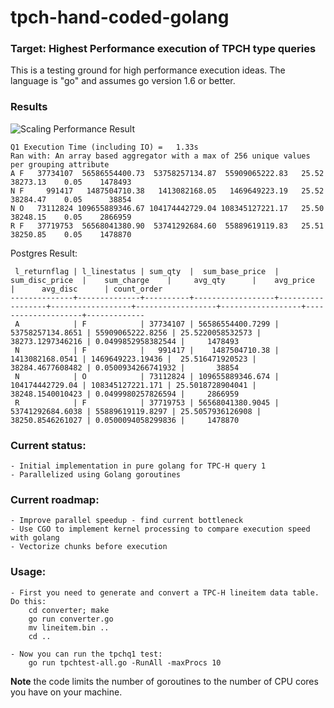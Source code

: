 # tpch-hand-coded-golang
### Target: Highest Performance execution of TPCH type queries

This is a testing ground for high performance execution ideas. The language is "go" and assumes go version 1.6 or better.

### Results
![Scaling Performance Result](https://github.com/llonergan/tpch-hand-coded-golang/blob/master/images/scaling-tpchq1-golang.PNG)

```
Q1 Execution Time (including IO) =   1.33s
Ran with: An array based aggregator with a max of 256 unique values per grouping attribute
A F   37734107  56586554400.73  53758257134.87  55909065222.83   25.52 38273.13    0.05    1478493
N F     991417   1487504710.38   1413082168.05   1469649223.19   25.52 38284.47    0.05      38854
N O   73112824 109655889346.67 104174442729.04 108345127221.17   25.50 38248.15    0.05    2866959
R F   37719753  56568041380.90  53741292684.60  55889619119.83   25.51 38250.85    0.05    1478870
```

Postgres Result:
```
 l_returnflag | l_linestatus | sum_qty  |  sum_base_price  |  sum_disc_price  |    sum_charge    |     avg_qty      |    avg_price     |      avg_disc      | count_order
--------------+--------------+----------+------------------+------------------+------------------+------------------+------------------+--------------------+-------------
 A            | F            | 37734107 | 56586554400.7299 | 53758257134.8651 | 55909065222.8256 | 25.5220058532573 | 38273.1297346216 | 0.0499852958382544 |     1478493
 N            | F            |   991417 |    1487504710.38 |  1413082168.0541 | 1469649223.19436 |  25.516471920523 | 38284.4677608482 | 0.0500934266741932 |       38854
 N            | O            | 73112824 | 109655889346.674 |  104174442729.04 | 108345127221.171 | 25.5018728904041 | 38248.1540010423 | 0.0499980257826594 |     2866959
 R            | F            | 37719753 | 56568041380.9045 | 53741292684.6038 | 55889619119.8297 | 25.5057936126908 | 38250.8546261027 | 0.0500094058299836 |     1478870
```


### Current status:
    - Initial implementation in pure golang for TPC-H query 1
    - Parallelized using Golang goroutines

### Current roadmap:
    - Improve parallel speedup - find current bottleneck
    - Use CGO to implement kernel processing to compare execution speed with golang
    - Vectorize chunks before execution

### Usage:
    - First you need to generate and convert a TPC-H lineitem data table. Do this:
        cd converter; make
        go run converter.go
        mv lineitem.bin ..
        cd ..

    - Now you can run the tpchq1 test:
        go run tpchtest-all.go -RunAll -maxProcs 10

**Note** the code limits the number of goroutines to the number of CPU cores you have on your machine.

